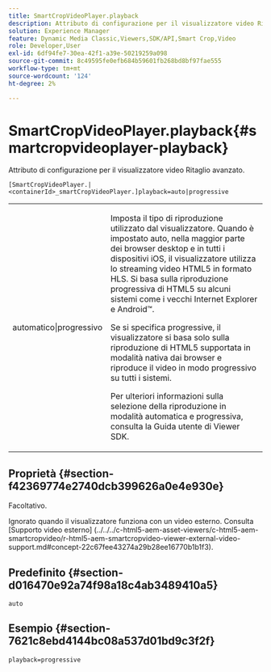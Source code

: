 ```yaml
---
title: SmartCropVideoPlayer.playback
description: Attributo di configurazione per il visualizzatore video Ritaglio avanzato.
solution: Experience Manager
feature: Dynamic Media Classic,Viewers,SDK/API,Smart Crop,Video
role: Developer,User
exl-id: 6df94fe7-30ea-42f1-a39e-50219259a098
source-git-commit: 8c49595fe0efb684b59601fb268bd8bf97fae555
workflow-type: tm+mt
source-wordcount: '124'
ht-degree: 2%

---
```


# SmartCropVideoPlayer.playback{#smartcropvideoplayer-playback}

Attributo di configurazione per il visualizzatore video Ritaglio avanzato.

`[SmartCropVideoPlayer.|<containerId>_smartCropVideoPlayer.]playback=auto|progressive`

<table id="table_C616483932C2482CA9794DDD7313FD7C"> 
 <tbody> 
  <tr> 
   <td colname="col1"> <p> <span class="codeph"> automatico|progressivo</span> </p> </td> 
   <td colname="col2"> <p> Imposta il tipo di riproduzione utilizzato dal visualizzatore. Quando è impostato <span class="codeph"> auto</span>, nella maggior parte dei browser desktop e in tutti i dispositivi iOS, il visualizzatore utilizza lo streaming video HTML5 in formato HLS. Si basa sulla riproduzione progressiva di HTML5 su alcuni sistemi come i vecchi Internet Explorer e Android™. </p> <p>Se si specifica <span class="codeph"> progressive</span>, il visualizzatore si basa solo sulla riproduzione di HTML5 supportata in modalità nativa dai browser e riproduce il video in modo progressivo su tutti i sistemi. </p> <p>Per ulteriori informazioni sulla selezione della riproduzione in modalità automatica e progressiva, consulta la Guida utente di Viewer SDK. </p> </td> 
  </tr> 
 </tbody> 
</table>

## Proprietà {#section-f42369774e2740dcb399626a0e4e930e}

Facoltativo.

Ignorato quando il visualizzatore funziona con un video esterno. Consulta [Supporto video esterno]
(../../../c-html5-aem-asset-viewers/c-html5-aem-smartcropvideo/r-html5-aem-smartcropvideo-viewer-external-video-support.md#concept-22c67fee43274a29b28ee16770b1b1f3).

## Predefinito {#section-d016470e92a74f98a18c4ab3489410a5}

`auto`

## Esempio {#section-7621c8ebd4144bc08a537d01bd9c3f2f}

```
playback=progressive
```
